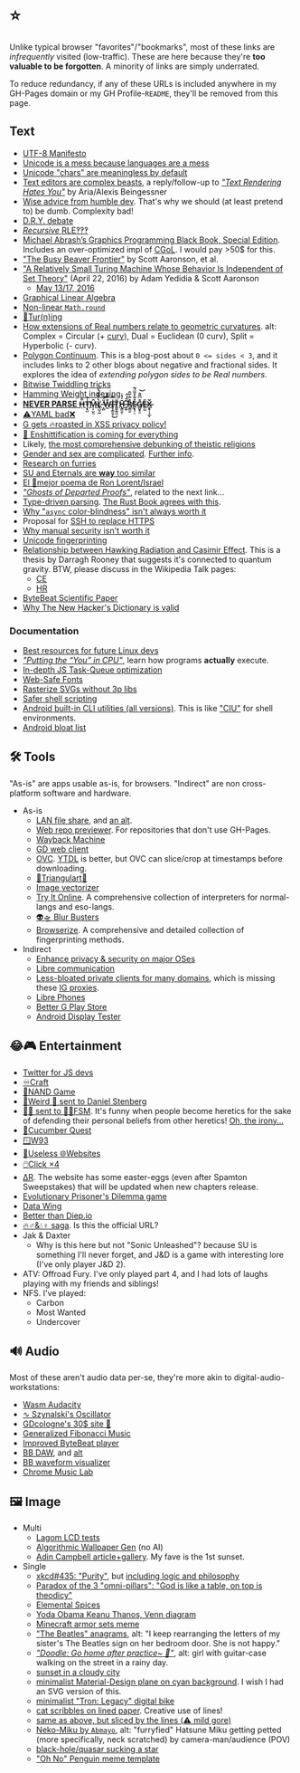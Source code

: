 # ⭐
Unlike typical browser "favorites"/"bookmarks", most of these links are _infrequently_ visited (low-traffic). These are here because they're **too valuable to be forgotten**. A minority of links are simply underrated.

To reduce redundancy, if any of these URLs is included anywhere in my GH-Pages domain or my GH Profile-`README`, they'll be removed from this page.

## Text
- [UTF-8 Manifesto](https://utf8everywhere.org)
- [Unicode is a mess because languages are a mess](https://eev.ee/blog/2015/09/12/dark-corners-of-unicode)
- [Unicode "chars" are meaningless by default](https://manishearth.github.io/blog/2017/01/14/stop-ascribing-meaning-to-unicode-code-points)
- [Text editors are complex beasts](https://lord.io/text-editing-hates-you-too), a reply/follow-up to [_"Text Rendering Hates You"_](https://gankra.github.io/blah/text-hates-you) by Aria/Alexis Beingessner
- [Wise advice from humble dev](https://grugbrain.dev). That's why we should (at least pretend to) be dumb. Complexity bad!
- [D.R.Y. debate](https://c2.com/cgi/wiki?DontRepeatYourself)
- [_Recursive_ RLE‽‽‽](https://liamappelbe.medium.com/the-unreasonable-effectiveness-of-run-length-encoding-0d4ab5f92802)
- [Michael Abrash’s Graphics Programming Black Book, Special Edition](https://jagregory.com/abrash-black-book). Includes an over-optimized impl of [CGoL](https://en.wikipedia.org/wiki/Conway%27s_Game_of_Life). I would pay >50$ for this.
- ["The Busy Beaver Frontier"](https://www.scottaaronson.com/papers/bb.pdf) by Scott Aaronson, et al.
- ["A Relatively Small Turing Machine Whose Behavior Is Independent
of Set Theory"](https://www.scottaaronson.com/busybeaver.pdf) (April 22, 2016) by Adam Yedidia & Scott Aaronson
	- [May 13/17, 2016](https://arxiv.org/pdf/1605.04343)
- [Graphical Linear Algebra](https://graphicallinearalgebra.net)
- [Non-linear `Math.round`](https://brodowsky.it-sky.net/2015/02/06/geometric-and-harmonic-rounding)
- [🔁Tur(n)ing](https://jk-keller.com/o__o/rotational_growth)
- [How extensions of Real numbers relate to geometric curvatures](https://reddit.com/r/math/comments/7g82yv/splitcomplex_numbers/dqi8bl1). alt: Complex = Circular (+ [curv](https://en.wikipedia.org/wiki/Curvature)), Dual = Euclidean (0 curv), Split = Hyperbolic (- curv).
- [Polygon Continuum](https://chalkdustmagazine.com/blog/overturned-polygons). This is a blog-post about `0 <= sides < 3`, and it includes links to 2 other blogs about negative and fractional sides. It explores the idea of _extending polygon sides to be Real numbers_.
- [Bitwise Twiddling tricks](https://graphics.stanford.edu/~seander/bithacks.html)
- [Hamming Weight indexing](https://stackoverflow.com/a/13614164)
- [**NEVER PARSE H̶͎͒̄Ṭ̴̢̺̇͒̕M̵͎̹̮̤̑L̸̥̺̩̰̔̓͊̐̔̈́ ̶̞̻̒̈́͝W̵̰̐̿̎I̶̧̩̳͈͕̽̿͜T̷͇̱̭̝̺̃H̷̢̛̳͈͔̄̍̉̾ ̶̡̬̊̏̒̂͘R̸̨͇̱̐̃͛̃̑Ḛ̷̢͎͕̊͌̊̆̈́͂G̸̲̮̥̫̐͆̅̈͛͝E̶͖͚̎X̴̨̢̹̘̲̌ͅ**](https://stackoverflow.com/questions/1732348/regex-match-open-tags-except-xhtml-self-contained-tags/1732454#1732454)
- [⚠️YAML bad❌](https://noyaml.com)
- [G gets 🔥roasted in XSS privacy policy!](https://www.jwz.org/xscreensaver/google.html)
- [💩 Enshittification is coming for everything](https://pluralistic.net/2024/01/30/go-nuts-meine-kerle/#ich-bin-ein-bratapfel)
- Likely, [the most comprehensive debunking of theistic religions](https://www.whywontgodhealamputees.com)
- [Gender and sex are complicated](https://www.scientificamerican.com/blog/sa-visual/visualizing-sex-as-a-spectrum). [Further info](https://www.nature.com/articles/518288a).
- [Research on furries](https://furscience.com/research-findings)
- [SU and Eternals are **way** too similar](https://vulture.com/2022/01/eternals-is-just-the-plot-of-steven-universe.html)
- [El 💯mejor poema de Ron Lorent/Israel](https://cdn.verbub.com/images/ella-queria-signos-de-admiracion-el-le-daba-signos-de-interrogacion-el-112821.jpg)
- [_"Ghosts of Departed Proofs"_](https://kataskeue.com/gdp.pdf), related to the next link...
- [Type-driven parsing](https://lexi-lambda.github.io/blog/2019/11/05/parse-don-t-validate). [The Rust Book agrees with this](https://doc.rust-lang.org/book/ch09-03-to-panic-or-not-to-panic.html#creating-custom-types-for-validation).
- [Why "`async` color-blindness" isn't always worth it](https://www.thecodedmessage.com/posts/async-colors)
- Proposal for [SSH to replace HTTPS](https://shazow.net/posts/ssh-how-does-it-even)
- [Why manual security isn't worth it](https://www.microsoft.com/en-us/research/wp-content/uploads/2016/02/SoLongAndNoThanks.pdf)
- [Unicode fingerprinting](https://www.zachaysan.com/writing/2018-01-01-fingerprinting-update)
- [Relationship between Hawking Radiation and Casimir Effect](https://scholar.uwindsor.ca/cgi/viewcontent.cgi?article=3917&context=etd).  This is a thesis by Darragh Rooney that suggests it's connected to quantum gravity. BTW, please discuss in the Wikipedia Talk pages:
	- [CE](https://en.wikipedia.org/wiki/Talk:Casimir_effect#Hawking_radiation_%22analogy%22)
	- [HR](https://en.wikipedia.org/wiki/Talk:Hawking_radiation#Relationship_to_Casimir_Effect)
- [ByteBeat Scientific Paper](https://countercomplex.blogspot.com/2011/10/algorithmic-symphonies-from-one-line-of.html)
- [Why The New Hacker's Dictionary is valid](https://www.catb.org/jargon/jargtxt.html)

### Documentation
- [Best resources for future Linux devs](https://kernelnewbies.org/FAQ)
- [_"Putting the “You” in CPU"_](https://cpu.land), learn how programs **actually** execute.
- [In-depth JS Task-Queue optimization](https://web.dev/articles/optimize-long-tasks)
- [Web-Safe Fonts](https://developer.mozilla.org/en-US/docs/Learn/CSS/Styling_text/Fundamentals#web_safe_fonts)
- [Rasterize SVGs without 3p libs](https://stackoverflow.com/questions/3975499/convert-svg-to-image-jpeg-png-etc-in-the-browser/74026755#74026755)
- [Safer shell scripting](https://sipb.mit.edu/doc/safe-shell)
- [Android built-in CLI utilities (all versions)](https://chromium.googlesource.com/aosp/platform/system/core/+/refs/heads/upstream/shell_and_utilities). This is like ["CIU"](https://caniuse.com) for shell environments.
- [Android bloat list](https://raw.githubusercontent.com/Universal-Debloater-Alliance/universal-android-debloater-next-generation/main/resources/assets/uad_lists.json)

## 🛠️ Tools
"As-is" are apps usable as-is, for browsers. "Indirect" are non cross-platform software and hardware.
- As-is
	- [LAN file share](https://pairdrop.net), and [an alt](https://www.sharedrop.io).
	- [Web repo previewer](https://htmlpreview.github.io). For repositories that don't use GH-Pages.
	- [Wayback Machine](https://archive.org/web)
	- [GD web client](https://gdbrowser.com)
	- [OVC](https://onlinevideoconverter.com). [YTDL](https://github.com/ytdl-org/youtube-dl) is better, but OVC can slice/crop at timestamps before downloading.
	- [🔺Triangulart🔻](https://maxwellito.github.io/triangulart)
	- [Image vectorizer](https://svgco.de)
	- [Try It Online](https://tio.run). A comprehensive collection of interpreters for normal-langs and eso-langs.
	- [👽🛸 Blur Busters](https://testufo.com)
	- [Browserize](https://privacycheck.sec.lrz.de). A comprehensive and detailed collection of fingerprinting methods.
- Indirect
	- [Enhance privacy & security on major OSes](https://privacy.sexy)
	- [Libre communication](https://www.fsf.org/blogs/community/better-than-zoom-try-these-free-software-tools-for-staying-in-touch)
	- [Less-bloated private clients for many domains](https://codeberg.org/PrivacyDev/DPR-addon/src/branch/master/README.md#redirects), which is missing these [IG proxies](https://codeberg.org/ThePenguinDev/Proxigram/wiki/Instances).
	- [Libre Phones](https://fsfe.org/activities/android/liberate.en)
	- [Better G Play Store](https://auroraoss.com)
	- [Android Display Tester](https://play.google.com/store/apps/details?id=com.gombosdev.displaytester)

## 😂🎮 Entertainment
- [Twitter for JS devs](https://www.dwitter.net)
- [♾️Craft](https://neal.fun/infinite-craft)
- [💾NAND Game](https://nandgame.com)
- [🤨Weird 📧 sent to Daniel Stenberg](https://github.com/bagder/emails)
- [🤬📧 sent to 🪽🍝FSM](https://www.spaghettimonster.org/category/hate-mail). It's funny when people become heretics for the sake of defending their personal beliefs from other heretics! [Oh, the irony...](https://rudxain.github.io/RX-wiki/wiki/Calpas_Paradox)
- [🥒Cucumber Quest](https://cucumber.gigidigi.com/cq/page-1)
- [🪟W93](https://windows93.net)
- [🔀Useless 🌐Websites](https://theuselessweb.com)
- [🖱️Click ×4](https://clickclickclick.click)
- [ΔR](https://deltarune.com). The website has some easter-eggs (even after Spamton Sweepstakes) that will be updated when new chapters release.
- [Evolutionary Prisoner's Dilemma game](https://ncase.me/trust)
- [Data Wing](https://play.google.com/store/apps/details?id=com.DanVogt.DATAWING)
- [Better than Diep.io](https://arras.io)
- [🔥♂️&💧♀️ saga](https://fireboynwatergirl.com). Is this the official URL?
- Jak & Daxter
	- Why is this here but not "Sonic Unleashed"? because SU is something I'll never forget, and J&D is a game with interesting lore (I've only player J&D 2).
- ATV: Offroad Fury. I've only played part 4, and I had lots of laughs playing with my friends and siblings!
- NFS. I've played:
	- Carbon
	- Most Wanted
	- Undercover

## 🔊 Audio
Most of these aren't audio data per-se, they're more akin to digital-audio-workstations:
- [Wasm Audacity](https://wavacity.com)
- [∿ Szynalski's Oscillator](https://szynalski.com/tone-generator)
- [GDcologne's 30$ site 🗿](https://thirtydollar.website)
- [Generalized Fibonacci Music](https://marcthespark.github.io/FibonacciMusicBox)
- [Improved ByteBeat player](https://wurstcaptures.untergrund.net/music)
- [BB DAW](https://dollchan.net/bytebeat), and [alt](https://bytebeat.ficial.net)
- [BB waveform visualizer](https://greggman.com/downloads/examples/html5bytebeat/html5bytebeat.html)
- [Chrome Music Lab](https://musiclab.chromeexperiments.com)

## 🖼️ Image
- Multi
	- [Lagom LCD tests](http://lagom.nl/lcd-test)
	- [Algorithmic Wallpaper Gen](https://bggenerator.com) (no AI)
	- [Adin Campbell article+gallery](https://designyoutrust.com/2020/04/these-surreal-landscapes-look-like-they-are-from-another-planet). My fave is the 1st sunset.
- Single
	- [xkcd#435: "Purity"](https://xkcd.com/435), but [including logic and philosophy](https://i.imgur.com/F1Mf8.png)
	- [Paradox of the 3 "omni-pillars": "God is like a table, on top is theodicy"](https://www.smbc-comics.com/?id=2292)
	- [Elemental Spices](https://i.redd.it/q2fzkh53in171.jpg)
	- [Yoda Obama Keanu Thanos, Venn diagram](https://old.reddit.com/r/memes/comments/cbzu2u/credit_to_udiebetic_dodobird_it_didnt_let_me)
	- [Minecraft armor sets meme](https://i.pinimg.com/originals/4f/0a/68/4f0a687abf29ef2c8cf0d4997bf86a5b.jpg)
	- ["The Beatles" anagrams](https://i.pinimg.com/736x/6d/36/dd/6d36dd5c8f9f7cb2e2ecfc7ef153564a.jpg), alt: "I keep rearranging the letters of my sister's The Beatles sign on her bedroom door. She is not happy."
	- [_"Doodle: Go home after practice~ 🎸"_](https://twitter.com/ttguweiz/status/789792797041635328), alt: girl with guitar-case walking on the street in a rainy day.
	- [sunset in a cloudy city](https://pixiv.net/en/artworks/53727984)
	- [minimalist Material-Design plane on cyan background](https://pinterest.com/pin/652670170976893995). I wish I had an SVG version of this.
	- [minimalist "Tron: Legacy" digital bike](https://wallpapercave.com/wp/wp4939898.jpg)
	- [cat scribbles on lined paper](https://i.imgur.com/LiaZKxX.jpg). Creative use of lines!
	- [same as above, but sliced by the lines (⚠️ mild gore)](https://i.imgur.com/V3AZ5S0.jpeg)
	- [Neko-Miku by `Abmayo`](https://danbooru.donmai.us/posts/6418369), alt: "furryfied" Hatsune Miku getting petted (more specifically, neck scratched) by camera-man/audience (POV)
	- [black-hole/quasar sucking a star](https://deviantart.com/andrewvideos510art/art/Blaze-To-Galaxy-828750511)
	- ["Oh No" Penguin meme template](https://i.pinimg.com/736x/cc/f9/a0/ccf9a0a1f853d06263faa3e29f7c2702.jpg)
